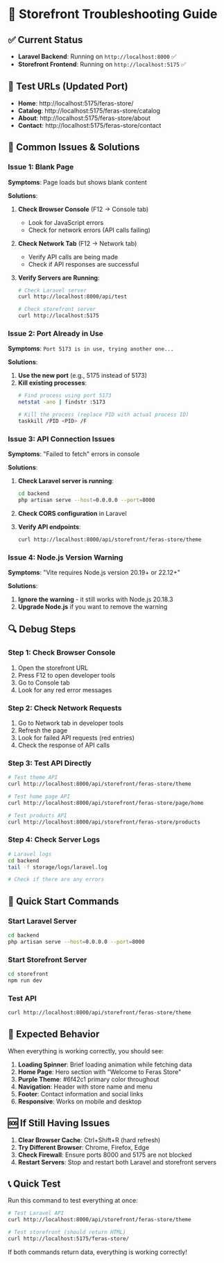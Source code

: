 # 🔧 Storefront Troubleshooting Guide

## ✅ Current Status

- **Laravel Backend**: Running on `http://localhost:8000` ✅
- **Storefront Frontend**: Running on `http://localhost:5175` ✅

## 🧪 Test URLs (Updated Port)

- **Home**: http://localhost:5175/feras-store/
- **Catalog**: http://localhost:5175/feras-store/catalog
- **About**: http://localhost:5175/feras-store/about
- **Contact**: http://localhost:5175/feras-store/contact

## 🐛 Common Issues & Solutions

### Issue 1: Blank Page
**Symptoms**: Page loads but shows blank content

**Solutions**:
1. **Check Browser Console** (F12 → Console tab)
   - Look for JavaScript errors
   - Check for network errors (API calls failing)

2. **Check Network Tab** (F12 → Network tab)
   - Verify API calls are being made
   - Check if API responses are successful

3. **Verify Servers are Running**:
   ```bash
   # Check Laravel server
   curl http://localhost:8000/api/test
   
   # Check storefront server
   curl http://localhost:5175
   ```

### Issue 2: Port Already in Use
**Symptoms**: `Port 5173 is in use, trying another one...`

**Solutions**:
1. **Use the new port** (e.g., 5175 instead of 5173)
2. **Kill existing processes**:
   ```bash
   # Find process using port 5173
   netstat -ano | findstr :5173
   
   # Kill the process (replace PID with actual process ID)
   taskkill /PID <PID> /F
   ```

### Issue 3: API Connection Issues
**Symptoms**: "Failed to fetch" errors in console

**Solutions**:
1. **Check Laravel server is running**:
   ```bash
   cd backend
   php artisan serve --host=0.0.0.0 --port=8000
   ```

2. **Check CORS configuration** in Laravel
3. **Verify API endpoints**:
   ```bash
   curl http://localhost:8000/api/storefront/feras-store/theme
   ```

### Issue 4: Node.js Version Warning
**Symptoms**: "Vite requires Node.js version 20.19+ or 22.12+"

**Solutions**:
1. **Ignore the warning** - it still works with Node.js 20.18.3
2. **Upgrade Node.js** if you want to remove the warning

## 🔍 Debug Steps

### Step 1: Check Browser Console
1. Open the storefront URL
2. Press F12 to open developer tools
3. Go to Console tab
4. Look for any red error messages

### Step 2: Check Network Requests
1. Go to Network tab in developer tools
2. Refresh the page
3. Look for failed API requests (red entries)
4. Check the response of API calls

### Step 3: Test API Directly
```bash
# Test theme API
curl http://localhost:8000/api/storefront/feras-store/theme

# Test home page API
curl http://localhost:8000/api/storefront/feras-store/page/home

# Test products API
curl http://localhost:8000/api/storefront/feras-store/products
```

### Step 4: Check Server Logs
```bash
# Laravel logs
cd backend
tail -f storage/logs/laravel.log

# Check if there are any errors
```

## 🚀 Quick Start Commands

### Start Laravel Server
```bash
cd backend
php artisan serve --host=0.0.0.0 --port=8000
```

### Start Storefront Server
```bash
cd storefront
npm run dev
```

### Test API
```bash
curl http://localhost:8000/api/storefront/feras-store/theme
```

## 📱 Expected Behavior

When everything is working correctly, you should see:

1. **Loading Spinner**: Brief loading animation while fetching data
2. **Home Page**: Hero section with "Welcome to Feras Store"
3. **Purple Theme**: #6f42c1 primary color throughout
4. **Navigation**: Header with store name and menu
5. **Footer**: Contact information and social links
6. **Responsive**: Works on mobile and desktop

## 🆘 If Still Having Issues

1. **Clear Browser Cache**: Ctrl+Shift+R (hard refresh)
2. **Try Different Browser**: Chrome, Firefox, Edge
3. **Check Firewall**: Ensure ports 8000 and 5175 are not blocked
4. **Restart Servers**: Stop and restart both Laravel and storefront servers

## 📞 Quick Test

Run this command to test everything at once:

```bash
# Test Laravel API
curl http://localhost:8000/api/storefront/feras-store/theme

# Test storefront (should return HTML)
curl http://localhost:5175/feras-store/
```

If both commands return data, everything is working correctly!











